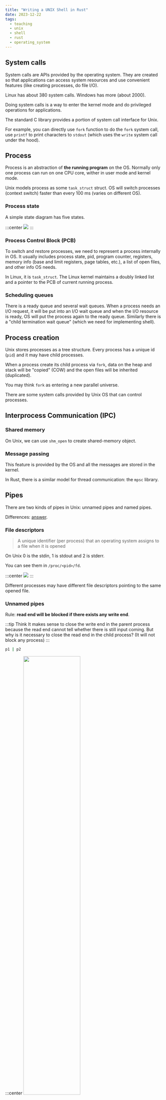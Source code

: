 ```yaml
---
title: "Writing a UNIX Shell in Rust"
date: 2023-12-22
tags:
  - teaching
  - unix
  - shell
  - rust
  - operating_system
---
```


## System calls

System calls are APIs provided by the operating system.
They are created so that applications can access system resources and use convenient features (like creating processes, do file I/O).

Linux has about 380 system calls. Windows has more (about 2000).

Doing system calls is a way to enter the kernel mode and do privileged operations for applications.

The standard C library provides a portion of system call interface for Unix.

For example, you can directly use `fork` function to do the `fork` system call, use `printf` to print characters to `stdout` (which uses the `write` system call under the hood).

## Process

Process is an abstraction of **the running program** on the OS. Normally only one process can run on one CPU core, wither in user mode and kernel mode.

Unix models process as some `task_struct` struct. OS will switch processes (context switch) faster than every 100 ms (varies on different OS).

### Process state

A simple state diagram has five states.

:::center
![](https://upload.wikimedia.org/wikipedia/commons/thumb/8/83/Process_states.svg/600px-Process_states.svg.png)
:::

### Process Control Block (PCB)

To switch and restore processes, we need to represent a process internally in OS. It usually includes process state, pid, program counter, registers, memory info (base and limit registers, page tables, etc.), a list of open files, and other info OS needs.

In Linux, it is `task_struct`. The Linux kernel maintains a doubly linked list and a pointer to the PCB of current running process.

### Scheduling queues

There is a ready queue and several wait queues. When a process needs an I/O request, it will be put into an I/O wait queue and when the I/O resource is ready, OS will put the process again to the ready queue. Similarly there is a "child termination wait queue" (which we need for implementing shell).

## Process creation

Unix stores processes as a tree structure. Every process has a unique id (`pid`) and it may have child processes.

When a process create its child process via `fork`, data on the heap and stack will be "copied" (COW) and the open files will be inherited (duplicated).

You may think `fork` as entering a new parallel universe.

There are some system calls provided by Unix OS that can control processes.

## Interprocess Communication (IPC)

### Shared memory

On Unix, we can use `shm_open` to create shared-memory object.

### Message passing

This feature is provided by the OS and all the messages are stored in the kernel.

In Rust, there is a similar model for thread communication: the `mpsc` library.

## Pipes

There are two kinds of pipes in Unix: unnamed pipes and named pipes.

Differences: [answer](https://unix.stackexchange.com/questions/69057/what-are-the-advantages-of-using-named-pipe-over-unnamed-pipe).

### File descriptors

> A unique identifier (per process) that an operating system assigns to a file when it is opened

On Unix 0 is the stdin, 1 is stdout and 2 is stderr.

You can see them in `/proc/<pid>/fd`.

:::center
![](https://upload.wikimedia.org/wikipedia/commons/thumb/f/f8/File_table_and_inode_table.svg/450px-File_table_and_inode_table.svg.png)
:::

Different processes may have different file descriptors pointing to the same opened file.

### Unnamed pipes

Rule: **read end will be blocked if there exists any write end**.

:::tip Think
It makes sense to close the write end in the parent process because the read end cannot tell whether there is still input coming.
But why is it necessary to close the read end in the child process? (It will not block any process)
:::

```sh
p1 | p2
```

:::center
<img src="$url(lab/p2.png)" style="width:60%"  class="color-invertible"/>
<img src="$url(lab/p2s.png)"  style="width:70%; margin-top: 3rem"  class="color-invertible"/>
:::

```sh
p1 | p2 | p3
```

:::center
<img src="$url(lab/p3.png)" style="width:80%"  class="color-invertible"/>
<img src="$url(lab/p3s.png)"  style="width:85%; margin-top: 3rem"  class="color-invertible"/>
:::

### Named pipes

Use `mkfifo` to create named pipes. You need to provide the file path.

:::warning
Named pipes in Unix OS are not bi-directional.
:::

### UNIX syscalls we need

_(The syscall name may not be exactly the same as below)_

- `fork`: used to fork a process
- `exec`: run a new process image in the current process
- `dup2`: duplicate a file descriptor
- `wait`: wait for child processes to complete
- `pipe`: create (unnamed) pipes

## What is a shell?

Try `bash`, `zsh`, or `fish`.

## Our Unix shell features

- Subprocess creation
- Background execution
- Pipes and redirection

Download the [exercise zip](https://github.com/linsyking/OS-Notes/releases/download/lab2/exercise.zip).

Tasks:

- Understand the structure of the code
- Write a `check_prog` function
- Add L/R-redirection call
- Add pipe support

## "Frontend" - Lexer and Parser

We first need to parse the user input.

A hand-written lexer and parser is provided.

## Final product

The source code of the project is on [my github repo](https://github.com/linsyking/OS-Notes/).
